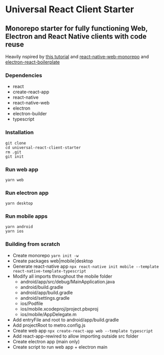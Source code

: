 # Universal React Client Starter

## Monorepo starter for fully functioning Web, Electron and React Native clients with code reuse

Heavily nspired by [this tutorial](https://dev.to/brunolemos/tutorial-100-code-sharing-between-ios-android--web-using-react-native-web-andmonorepo-4pej) and [react-native-web-monorepo](https://github.com/brunolemos/react-native-web-monorepo) and [electron-react-boilerplate](https://github.com/electron-react-boilerplate/electron-react-boilerplate)

### Dependencies

- react
- create-react-app
- react-native
- react-native-web
- electron
- electron-builder
- typescript

### Installation

```
git clone
cd universal-react-client-starter
rm .git
git init
```

### Run web app

```
yarn web
```

### Run electron app

```
yarn desktop
```

### Run mobile apps

```
yarn android
yarn ios
```

### Building from scratch

- Create monorepo `yarn init -w`
- Create packages web|mobile|desktop
- Generate react-native app `npx react-native init mobile --template react-native-template-typescript`
- Modify all imports throughout the mobile folder
  - android/app/src/debug/MainApplication.java
  - android/build.gradle
  - android/app/build.gradle
  - android/settings.gradle
  - ios/Podfile
  - ios/mobile.xcodeproj/project.pbxproj
  - ios/mobile/AppDelegate.m
- Add entryFile and root to android/app/build.gradle
- Add projectRoot to metro.config.js
- Create web app `npx create-react-app web --template typescript`
- Add react-app-rewired to allow importing outside src folder
- Create electron app (main only)
- Create script to run web app + electron main
